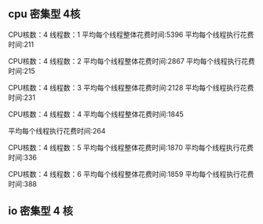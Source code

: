## cpu 密集型 4核
CPU核数：4 线程数：1
平均每个线程整体花费时间:5396
平均每个线程执行花费时间:211

CPU核数：4 线程数：2
平均每个线程整体花费时间:2867
平均每个线程执行花费时间:215

CPU核数：4 线程数：3
平均每个线程整体花费时间:2128
平均每个线程执行花费时间:231

CPU核数：4 线程数：4
平均每个线程整体花费时间:1845

平均每个线程执行花费时间:264

CPU核数：4 线程数：5
平均每个线程整体花费时间:1870
平均每个线程执行花费时间:336

CPU核数：4 线程数：6
平均每个线程整体花费时间:1859
平均每个线程执行花费时间:388

## io 密集型 4 核